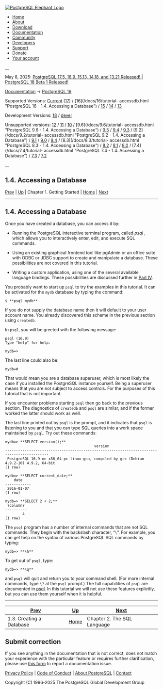[ ![PostgreSQL Elephant Logo](/media/img/about/press/elephant.png) ](/)

  * [Home](/ "Home")
  * [About](/about/ "About")
  * [Download](/download/ "Download")
  * [Documentation](/docs/ "Documentation")
  * [Community](/community/ "Community")
  * [Developers](/developer/ "Developers")
  * [Support](/support/ "Support")
  * [Donate](/about/donate/ "Donate")
  * [Your account](/account/ "Your account")

__

May 8, 2025: [ PostgreSQL 17.5, 16.9, 15.13, 14.18, and 13.21 Released! ](/about/news/postgresql-175-169-1513-1418-and-1321-released-3072/) | [ PostgreSQL 18 Beta 1 Released! ](/about/news/postgresql-18-beta-1-released-3070/)

[Documentation](/docs/ "Documentation") -> [PostgreSQL
16](/docs/16/index.html)

Supported Versions: [Current](/docs/current/tutorial-accessdb.html "PostgreSQL
17 - 1.4. Accessing a Database") ([17](/docs/17/tutorial-accessdb.html
"PostgreSQL 17 - 1.4. Accessing a Database")) / [16](/docs/16/tutorial-
accessdb.html "PostgreSQL 16 - 1.4. Accessing a Database") /
[15](/docs/15/tutorial-accessdb.html "PostgreSQL 15 - 1.4. Accessing a
Database") / [14](/docs/14/tutorial-accessdb.html "PostgreSQL 14 -
1.4. Accessing a Database") / [13](/docs/13/tutorial-accessdb.html "PostgreSQL
13 - 1.4. Accessing a Database")

Development Versions: [18](/docs/18/tutorial-accessdb.html "PostgreSQL 18 -
1.4. Accessing a Database") / [devel](/docs/devel/tutorial-accessdb.html
"PostgreSQL devel - 1.4. Accessing a Database")

Unsupported versions: [12](/docs/12/tutorial-accessdb.html "PostgreSQL 12 -
1.4. Accessing a Database") / [11](/docs/11/tutorial-accessdb.html "PostgreSQL
11 - 1.4. Accessing a Database") / [10](/docs/10/tutorial-accessdb.html
"PostgreSQL 10 - 1.4. Accessing a Database") / [9.6](/docs/9.6/tutorial-
accessdb.html "PostgreSQL 9.6 - 1.4. Accessing a Database") /
[9.5](/docs/9.5/tutorial-accessdb.html "PostgreSQL 9.5 - 1.4. Accessing a
Database") / [9.4](/docs/9.4/tutorial-accessdb.html "PostgreSQL 9.4 -
1.4. Accessing a Database") / [9.3](/docs/9.3/tutorial-accessdb.html
"PostgreSQL 9.3 - 1.4. Accessing a Database") / [9.2](/docs/9.2/tutorial-
accessdb.html "PostgreSQL 9.2 - 1.4. Accessing a Database") /
[9.1](/docs/9.1/tutorial-accessdb.html "PostgreSQL 9.1 - 1.4. Accessing a
Database") / [9.0](/docs/9.0/tutorial-accessdb.html "PostgreSQL 9.0 -
1.4. Accessing a Database") / [8.4](/docs/8.4/tutorial-accessdb.html
"PostgreSQL 8.4 - 1.4. Accessing a Database") / [8.3](/docs/8.3/tutorial-
accessdb.html "PostgreSQL 8.3 - 1.4. Accessing a Database") /
[8.2](/docs/8.2/tutorial-accessdb.html "PostgreSQL 8.2 - 1.4. Accessing a
Database") / [8.1](/docs/8.1/tutorial-accessdb.html "PostgreSQL 8.1 -
1.4. Accessing a Database") / [8.0](/docs/8.0/tutorial-accessdb.html
"PostgreSQL 8.0 - 1.4. Accessing a Database") / [7.4](/docs/7.4/tutorial-
accessdb.html "PostgreSQL 7.4 - 1.4. Accessing a Database") /
[7.3](/docs/7.3/tutorial-accessdb.html "PostgreSQL 7.3 - 1.4. Accessing a
Database") / [7.2](/docs/7.2/tutorial-accessdb.html "PostgreSQL 7.2 -
1.4. Accessing a Database")

__

1.4. Accessing a Database  
---  
[Prev](tutorial-createdb.html "1.3. Creating a Database")  | [Up](tutorial-start.html "Chapter 1. Getting Started") | Chapter 1. Getting Started | [Home](index.html "PostgreSQL 16.9 Documentation") |  [Next](tutorial-sql.html "Chapter 2. The SQL Language")  
  
* * *

## 1.4. Accessing a Database #

Once you have created a database, you can access it by:

  * Running the PostgreSQL interactive terminal program, called _psql_ , which allows you to interactively enter, edit, and execute SQL commands.

  * Using an existing graphical frontend tool like pgAdmin or an office suite with ODBC or JDBC support to create and manipulate a database. These possibilities are not covered in this tutorial.

  * Writing a custom application, using one of the several available language bindings. These possibilities are discussed further in [Part IV](client-interfaces.html "Part IV. Client Interfaces").

You probably want to start up `psql` to try the examples in this tutorial. It
can be activated for the `mydb` database by typing the command:

    
    
    $ **psql mydb**
    

If you do not supply the database name then it will default to your user
account name. You already discovered this scheme in the previous section using
`createdb`.

In `psql`, you will be greeted with the following message:

    
    
    psql (16.9)
    Type "help" for help.
    
    mydb=>
    

The last line could also be:

    
    
    mydb=#
    

That would mean you are a database superuser, which is most likely the case if
you installed the PostgreSQL instance yourself. Being a superuser means that
you are not subject to access controls. For the purposes of this tutorial that
is not important.

If you encounter problems starting `psql` then go back to the previous
section. The diagnostics of `createdb` and `psql` are similar, and if the
former worked the latter should work as well.

The last line printed out by `psql` is the prompt, and it indicates that
`psql` is listening to you and that you can type SQL queries into a work space
maintained by `psql`. Try out these commands:

    
    
    mydb=> **SELECT version();**
                                             version
    -------------------------------------------------------------------​-----------------------
     PostgreSQL 16.9 on x86_64-pc-linux-gnu, compiled by gcc (Debian 4.9.2-10) 4.9.2, 64-bit
    (1 row)
    
    mydb=> **SELECT current_date;**
        date
    ------------
     2016-01-07
    (1 row)
    
    mydb=> **SELECT 2 + 2;**
     ?column?
    ----------
            4
    (1 row)
    

The `psql` program has a number of internal commands that are not SQL
commands. They begin with the backslash character, “`\`”. For example, you can
get help on the syntax of various PostgreSQL SQL commands by typing:

    
    
    mydb=> **\h**
    

To get out of `psql`, type:

    
    
    mydb=> **\q**
    

and `psql` will quit and return you to your command shell. (For more internal
commands, type `\?` at the `psql` prompt.) The full capabilities of `psql` are
documented in [psql](app-psql.html "psql"). In this tutorial we will not use
these features explicitly, but you can use them yourself when it is helpful.

* * *

[Prev](tutorial-createdb.html "1.3. Creating a Database")  | [Up](tutorial-start.html "Chapter 1. Getting Started") |  [Next](tutorial-sql.html "Chapter 2. The SQL Language")  
---|---|---  
1.3. Creating a Database  | [Home](index.html "PostgreSQL 16.9 Documentation") |  Chapter 2. The SQL Language  
  
## Submit correction

If you see anything in the documentation that is not correct, does not match
your experience with the particular feature or requires further clarification,
please use [this form](/account/comments/new/16/tutorial-accessdb.html/) to
report a documentation issue.

[Privacy Policy](/about/privacypolicy) | [Code of Conduct](/about/policies/coc/) | [About PostgreSQL](/about/) | [Contact](/about/contact/)  

Copyright (C) 1996-2025 The PostgreSQL Global Development Group

